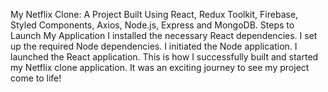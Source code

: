 My Netflix Clone: A Project Built Using React, Redux Toolkit, Firebase, Styled Components, Axios, Node.js, Express and MongoDB.
Steps to Launch My Application
I installed the necessary React dependencies.
I set up the required Node dependencies.
I initiated the Node application.
I launched the React application.
This is how I successfully built and started my Netflix clone application. It was an exciting journey to see my project come to life!



